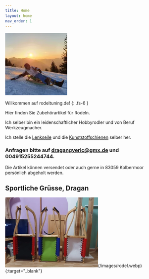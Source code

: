 ```yaml
---
title: Home
layout: home
nav_order: 1
---
```

![Rodeltuning Logo](images/logo-klein.webp)

Willkommen auf rodeltuning.de!
{: .fs-6 }

Hier finden Sie Zubehörartikel für Rodeln.

Ich selber bin ein leidenschaftlicher Hobbyrodler und von Beruf Werkzeugmacher.

Ich stelle die [Lenkseile](pages/lenkseil.md) und die [Kunststoffschienen](pages/schienen.md) selber her.

### Anfragen bitte auf dragangveric@gmx.de und 004915255244744.

Die Artikel können versendet oder auch gerne in 83059 Kolbermoor persönlich abgeholt werden.

## Sportliche Grüsse, Dragan

![rodel](/images/small/rodel.webp)(/images/rodel.webp){:target="_blank"}
